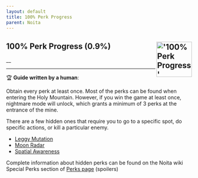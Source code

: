 ```yaml
---
layout: default
title: 100% Perk Progress
parent: Noita
---
```


## 100% Perk Progress (0.9%) <img align="right" src="https://cdn.cloudflare.steamstatic.com/steamcommunity/public/images/apps/881100/4a730e833b0b3d1c626ea5036db56e81054b7d7b.jpg" alt="'100% Perk Progress' achievement icon" width="96" height="96">

__

---

:trophy: **Guide written by a human**:

Obtain every perk at least once. Most of the perks can be found when entering the Holy Mountain. However, if you win the game at least once, nightmare mode will unlock, which grants a minimum of 3 perks at the entrance of the mine.

There are a few hidden ones that require you to go to a specific spot, do specific actions, or kill a particular enemy.

- [Leggy Mutation](https://noita.wiki.gg/wiki/Leggy_Mutation)
- [Moon Radar](https://noita.wiki.gg/wiki/Moon_Radar)
- [Spatial Awareness](https://noita.wiki.gg/wiki/Spatial_Awareness)

Complete information about hidden perks can be found on the Noita wiki Special Perks section of [Perks page](https://noita.wiki.gg/wiki/Perks#Special_Perks) (spoilers)

